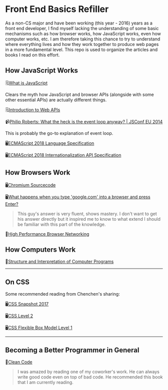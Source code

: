 # Front End Basics Refiller
As a non-CS major and have been working (this year - 2016) years as a front end developer, I find myself lacking the understanding of some basic mechanisms such as how browser works, how JavaScript works, even how computer works, etc. I am therefore taking this chance to try to understand where everything lives and how they work together to produce web pages in a more fundamental level. This repo is used to organize the articles and books I read on this effort.

## How JavaScript Works

🗒️[What is JavaScript](https://developer.mozilla.org/en-US/docs/Learn/JavaScript/First_steps/What_is_JavaScript)

Clears the myth how JavaScript and browser APIs (alongside with some other essential APIs) are actually different things.

🗒️[Introduction to Web APIs](https://developer.mozilla.org/en-US/docs/Learn/JavaScript/Client-side_web_APIs/Introduction)

📹[Philip Roberts: What the heck is the event loop anyway? | JSConf EU 2014](https://www.youtube.com/watch?v=8aGhZQkoFbQ)

This is probably the go-to explanation of event loop.

🖥[ECMAScript 2018 Language Specification](https://tc39.github.io/ecma262/)

🖥[ECMAScript 2018 Internationalization API Specification](https://github.com/tc39/ecma402/)

## How Browsers Work

🖥[Chromium Sourcecode](https://github.com/chromium/chromium)

🖥[What happens when you type 'google.com' into a browser and press Enter?](https://dev.to/antonfrattaroli/what-happens-when-you-type-googlecom-into-a-browser-and-press-enter-39g8?utm_source=wanqu.co)

> This guy's answer is very fluent, shows mastery. I don't want to get his answer directly but it inspired me to know to what extend I should be familiar with this part of the knowledge.

📖[High Performance Browser Networking](https://hpbn.co/)

## How Computers Work

📖[Structure and Interpretation of Computer Programs](https://mitpress.mit.edu/sicp/full-text/book/book.html)

---

## On CSS

Some recommended reading from Chenchen's sharing: 

🖥[CSS Snapshot 2017](https://www.w3.org/TR/css-2017/) 

🖥[CSS Level 2](https://www.w3.org/TR/CSS2/)

🖥[CSS Flexible Box Model Level 1](https://www.w3.org/TR/css-flexbox-1/)

---
## Becoming a Better Programmer in General

📖[Clean Code](https://www.goodreads.com/book/show/3735293-clean-code?from_search=true) 

> I was amazed by reading one of my coworker's work. He can always write good code even on top of bad code. He recommended this book that I am currently reading.
